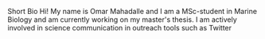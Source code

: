 
Short Bio
Hi! My name is Omar Mahadalle and I am a MSc-student in Marine Biology and am currently working on my master's thesis.
I am actively involved in science communication in outreach tools such as Twitter
